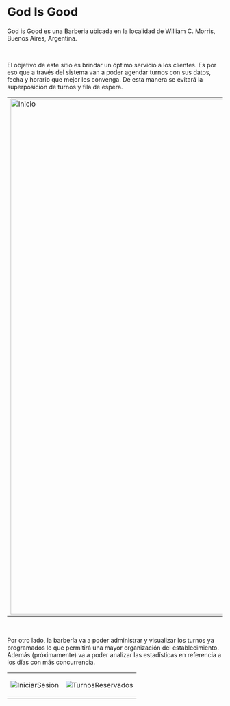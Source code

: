 <h1>God Is Good</h1>

<p>God is Good es una Barberia ubicada en la localidad de William C. Morris, Buenos Aires, Argentina.</p>

<br>

<p>El objetivo de este sitio es brindar un óptimo servicio a los clientes. Es por eso que a través del sistema van a poder agendar turnos con sus datos, fecha y horario que mejor les convenga.
De esta manera se evitará la superposición de turnos y fila de espera.</p>

<table>
  <tr>
  <td>
    
  <img width="640" height="1200" alt="Inicio" src="https://github.com/user-attachments/assets/dca60cb6-d1c1-4164-9c9c-f812e08e11ff" />
  </td>
    
  <td>
    
  <img width="640" height="1200" alt="SacarTurno" src="https://github.com/user-attachments/assets/5b20e359-6aeb-4294-b3a2-a362c5897c21" />
  </td>
  </tr>
</table>

<br>

<p>Por otro lado, la barbería va a poder administrar y visualizar los turnos ya programados lo que permitirá una mayor organización del establecimiento. 
Además (próximamente) va a poder analizar las estadísticas en referencia a los días con más concurrencia.</p>


<table>
  <tr>

  <td>
    
  ![IniciarSesion](https://github.com/user-attachments/assets/51dc2b16-19e3-4adb-bb09-f75dd46cba42)
  </td>

  <td>
    
   ![TurnosReservados](https://github.com/user-attachments/assets/fa174022-5ccc-4a36-815f-cc328c301cba)
  </td>
  </tr>
</table>


